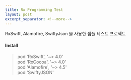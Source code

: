 ```yaml
---
title: Rx Programming Test
layout: post
excerpt_separator: <!--more-->
---
```

 RxSwift, Alamofire, SwiftyJson
을 사용한 샘플 테스트 프로젝트
<!--more-->

#### Install

> pod 'RxSwift',    '~> 4.0'    
> pod 'RxCocoa',    '~> 4.0'    
> pod 'Alamofire', '~> 4.5'    
> pod 'SwiftyJSON'

